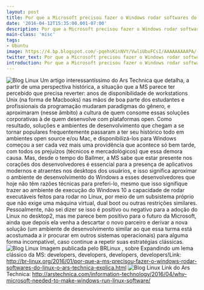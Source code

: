 ```yaml
---
layout: post
title: Por que a Microsoft precisou fazer o Windows rodar softwares do Linux
date: '2016-04-12T15:35:00.001-07:00'
description: Por que a Microsoft precisou fazer o Windows rodar softwares do Linux
main-class: 'misc'
tags:
- Ubuntu
image: https://4.bp.blogspot.com/-pqehsKinNVY/VwliUbuFCsI/AAAAAAAAAPA/-DoGmGPQCZkKaFiO9KNLQdiwiEzjo4JbA/s72-c/Por%2Bque%2Ba%2BMS%2Bprecisou%2Bfazer%2Bo%2BWindows%2Brodar%2Bsoftwares%2Bdo%2BLinux%2B%253F.jpg
twitter_text: Por que a Microsoft precisou fazer o Windows rodar softwares do Linux
introduction: Por que a Microsoft precisou fazer o Windows rodar softwares do Linux
---
```

![Blog Linux](https://4.bp.blogspot.com/-pqehsKinNVY/VwliUbuFCsI/AAAAAAAAAPA/-DoGmGPQCZkKaFiO9KNLQdiwiEzjo4JbA/s640/Por%2Bque%2Ba%2BMS%2Bprecisou%2Bfazer%2Bo%2BWindows%2Brodar%2Bsoftwares%2Bdo%2BLinux%2B%253F.jpg "Blog Linux")
Um artigo interessantíssimo do Ars Technica que detalha, a partir de uma perspectiva histórica, a situação que a MS parece ter percebido que precisa reverter: anos de disponibilidade de workstations Unix (na forma de Macbooks) nas mãos de boa parte dos estudantes e profissionais da programação mudaram paradigmas do gênero, e aproximaram (nesse âmbito) a cultura de quem consome essas soluções corporativas à de quem desenvolve com plataformas open.
Como resultado, soluções e ambientes de desenvolvimento que chegam a se tornar populares frequentemente passaram a ter seu histórico todo em ambientes open source e/ou Mac, e disponibilizá-los para Windows começou a ser cada vez mais uma providência que acontece só bem tarde, com todos os prejuízos (técnicos e mercadológicos) que essa demora causa.
Mas, desde o tempo do Ballmer, a MS sabe que estar presente nos corações dos desenvolvedores é essencial para a presença de aplicativos modernos e atraentes nos desktops dos usuários, e isso significa aproximar o ambiente de desenvolvimento do Windows a esses desenvolvedores que hoje não têm razões técnicas para preferi-lo, mesmo que isso signifique trazer ao ambiente de execução do Windows 10 a capacidade de rodar executáveis feitos para rodar no Linux, por meio de um subsistema próprio que não exige uma máquina virtual, dual boot ou outras restrições similares.
Pessoalmente, não sei dizer se isso é positivo ou negativo para a adoção do Linux no desktop2, mas me parece bem positivo para o futuro da Microsoft, ainda que depois ela venha a descartar o novo parceiro e derivar a nova solução (um ambiente de desenvolvimento similar ao que essa turma está acostumada a ir procurar em outros sistemas operacionais) para alguma forma incompatível, caso continue a repetir suas estratégias clássicas.
![Blog Linux](https://2.bp.blogspot.com/-YIHt4ZeJCWI/VwlibRkBklI/AAAAAAAAAPE/o6VKqJFspc8D_FjBdnnxoarxvY3uc44ig/s320/Por%2Bque%2Ba%2BMS%2Bprecisou%2Bfazer%2Bo%2BWindows%2Brodar%2Bsoftwares%2Bdo%2BLinux%253F.jpg "Blog Linux")
Imagem publicada pelo BRLinux , sobre Expandindo um lema clássico da MS: developers, developers, developers, developers!Link: http://br-linux.org/2016/01/por-que-a-ms-precisou-fazer-o-windows-rodar-softwares-do-linux-o-ars-technica-explica.html
![Blog Linux](https://4.bp.blogspot.com/-AXIJGaAtxNM/VwlisONxHdI/AAAAAAAAAPI/yW3k9D20la4ufETiDaD95Wl7hdoQgtsWw/s320/Por%2Bque%2Ba%2BMS%2Bprecisou%2Bfazer%2Bo%2BWindows%2Brodar%2Bsoftwares%2Bdo%2BLinux%253F.png "Blog Linux")
Link do Ars Technica: http://arstechnica.com/information-technology/2016/04/why-microsoft-needed-to-make-windows-run-linux-software/
